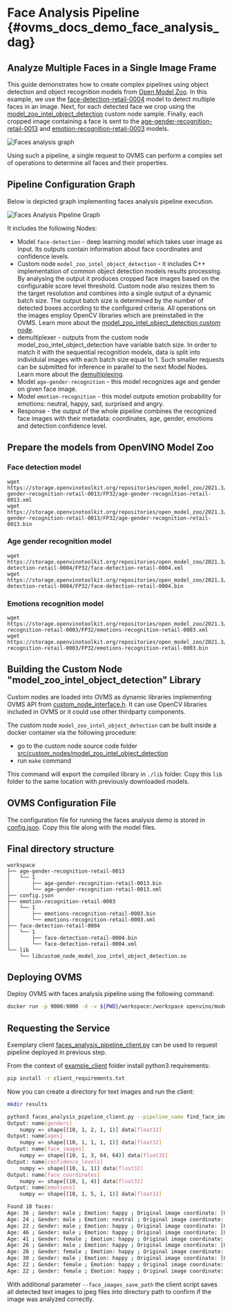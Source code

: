 # Face Analysis Pipeline {#ovms_docs_demo_face_analysis_dag}

## Analyze Multiple Faces in a Single Image Frame
This guide demonstrates how to create complex pipelines using object detection and object recognition models from [Open Model Zoo](https://github.com/openvinotoolkit/open_model_zoo). In this example, we use the [face-detection-retail-0004](https://github.com/openvinotoolkit/open_model_zoo/blob/2021.4/models/intel/face-detection-retail-0004/README.md) model to detect multiple faces in an image. Next, for each detected face we crop using the [model_zoo_intel_object_detection](https://github.com/openvinotoolkit/model_server/blob/main/src/custom_nodes/model_zoo_intel_object_detection) custom node sample. Finally, each cropped image containing a face is sent to the [age-gender-recognition-retail-0013](https://github.com/openvinotoolkit/open_model_zoo/blob/2021.4/models/intel/age-gender-recognition-retail-0013/README.md) and [emotion-recognition-retail-0003](https://github.com/openvinotoolkit/open_model_zoo/blob/2021.4/models/intel/emotions-recognition-retail-0003/README.md) models.

![Faces analysis graph](faces_analysis.png)

Using such a pipeline, a single request to OVMS can perform a complex set of operations to determine all faces and their properties.

## Pipeline Configuration Graph

Below is depicted graph implementing faces analysis pipeline execution. 

![Faces Analysis Pipeline Graph](faces_analysis_graph.svg)

It includes the following Nodes:
- Model `face-detection` - deep learning model which takes user image as input. Its outputs contain information about face coordinates and confidence levels.
- Custom node `model_zoo_intel_object_detection` - it includes C++ implementation of common object detection models results processing. By analysing the output it produces cropped face images based on the configurable score level threshold. Custom node also resizes them to the target resolution and combines into a single output of a dynamic batch size. The output batch size is determined by the number of detected
boxes according to the configured criteria. All operations on the images employ OpenCV libraries which are preinstalled in the OVMS. Learn more about the [model_zoo_intel_object_detection custom node](https://github.com/openvinotoolkit/model_server/blob/main/src/custom_nodes/model_zoo_intel_object_detection).
- demultiplexer - outputs from the custom node model_zoo_intel_object_detection have variable batch size. In order to match it with the sequential recognition models, data is split into individuial images with each batch size equal to 1.
Such smaller requests can be submitted for inference in parallel to the next Model Nodes. Learn more about the [demultiplexing](./demultiplexing.md).
- Model `age-gender-recognition` - this model recognizes age and gender on given face image.
- Model `emotion-recognition` - this model outputs emotion probability for emotions: neutral, happy, sad, surprised and angry.
- Response - the output of the whole pipeline combines the recognized face images with their metadata: coordinates, age, gender, emotions and detection confidence level. 

## Prepare the models from OpenVINO Model Zoo
### Face detection model
```
wget https://storage.openvinotoolkit.org/repositories/open_model_zoo/2021.3/models_bin/2/age-gender-recognition-retail-0013/FP32/age-gender-recognition-retail-0013.xml
wget https://storage.openvinotoolkit.org/repositories/open_model_zoo/2021.3/models_bin/2/age-gender-recognition-retail-0013/FP32/age-gender-recognition-retail-0013.bin
```
### Age gender recognition model
```
wget https://storage.openvinotoolkit.org/repositories/open_model_zoo/2021.3/models_bin/2/face-detection-retail-0004/FP32/face-detection-retail-0004.xml
wget https://storage.openvinotoolkit.org/repositories/open_model_zoo/2021.3/models_bin/2/face-detection-retail-0004/FP32/face-detection-retail-0004.bin
```

### Emotions recognition model
```
wget https://storage.openvinotoolkit.org/repositories/open_model_zoo/2021.3/models_bin/2/emotions-recognition-retail-0003/FP32/emotions-recognition-retail-0003.xml
wget https://storage.openvinotoolkit.org/repositories/open_model_zoo/2021.3/models_bin/2/emotions-recognition-retail-0003/FP32/emotions-recognition-retail-0003.bin
```

## Building the Custom Node "model_zoo_intel_object_detection" Library 

Custom nodes are loaded into OVMS as dynamic libraries implementing OVMS API from [custom_node_interface.h](https://github.com/openvinotoolkit/model_server/blob/main/src/custom_node_interface.h).
It can use OpenCV libraries included in OVMS or it could use other thirdparty components.

The custom node `model_zoo_intel_object_detection` can be built inside a docker container via the following procedure:
- go to the custom node source code folder [src/custom_nodes/model_zoo_intel_object_detection](https://github.com/openvinotoolkit/model_server/blob/main/src/custom_nodes/model_zoo_intel_object_detection)
- run `make` command

This command will export the compiled library in `./lib` folder.
Copy this `lib` folder to the same location with previously downloaded models.

## OVMS Configuration File

The configuration file for running the faces analysis demo is stored in [config.json](https://github.com/openvinotoolkit/model_server/blob/main/src/custom_nodes/model_zoo_intel_object_detection/config_faces_example.json).
Copy this file along with the model files.

## Final directory structure
```
workspace
├── age-gender-recognition-retail-0013
│   └── 1
│       ├── age-gender-recognition-retail-0013.bin
│       └── age-gender-recognition-retail-0013.xml
├── config.json
├── emotion-recognition-retail-0003
│   └── 1
│       ├── emotions-recognition-retail-0003.bin
│       └── emotions-recognition-retail-0003.xml
├── face-detection-retail-0004
│   └── 1
│       ├── face-detection-retail-0004.bin
│       └── face-detection-retail-0004.xml
└── lib
    └── libcustom_node_model_zoo_intel_object_detection.so
```

## Deploying OVMS

Deploy OVMS with faces analysis pipeline using the following command:

```bash
docker run -p 9000:9000 -d -v ${PWD}/workspace:/workspace openvino/model_server --config_path /workspace/config.json --port 9000
```

## Requesting the Service

Exemplary client [faces_analysis_pipeline_client.py](https://github.com/openvinotoolkit/model_server/blob/main/example_client/faces_analysis_pipeline_client.py) can be used to request pipeline deployed in previous step.


From the context of [example_client](https://github.com/openvinotoolkit/model_server/blob/main/example_client) folder install python3 requirements:
```bash
pip install -r client_requirements.txt
``` 

Now you can create a directory for text images and run the client:
```bash
mkdir results
```
```bash
python3 faces_analysis_pipeline_client.py --pipeline_name find_face_images --grpc_port 9000 --image_input_path ./images/people/people1.jpeg --face_images_output_name face_images --face_images_save_path ./results --image_width 600 --image_height 400 --input_image_layout NHWC
Output: name[genders]
    numpy => shape[(10, 1, 2, 1, 1)] data[float32]
Output: name[ages]
    numpy => shape[(10, 1, 1, 1, 1)] data[float32]
Output: name[face_images]
    numpy => shape[(10, 1, 3, 64, 64)] data[float32]
Output: name[confidence_levels]
    numpy => shape[(10, 1, 1)] data[float32]
Output: name[face_coordinates]
    numpy => shape[(10, 1, 4)] data[float32]
Output: name[emotions]
    numpy => shape[(10, 1, 5, 1, 1)] data[float32]

Found 10 faces:
Age: 36 ; Gender: male ; Emotion: happy ; Original image coordinate: [0.5524015  0.3024714  0.5912314  0.39167267]
Age: 24 ; Gender: male ; Emotion: neutral ; Original image coordinate: [0.33651015 0.6238419  0.38452235 0.7109271 ]
Age: 22 ; Gender: male ; Emotion: happy ; Original image coordinate: [0.2273316  0.34603435 0.26951137 0.44243896]
Age: 46 ; Gender: male ; Emotion: happy ; Original image coordinate: [0.44218776 0.29372305 0.48234263 0.3778239 ]
Age: 41 ; Gender: female ; Emotion: happy ; Original image coordinate: [0.51707435 0.5602793  0.56729674 0.65029866]
Age: 26 ; Gender: male ; Emotion: happy ; Original image coordinate: [0.79853094 0.35693872 0.8411772  0.42878723]
Age: 26 ; Gender: female ; Emotion: happy ; Original image coordinate: [0.6506455  0.5917437  0.69963944 0.6924231 ]
Age: 30 ; Gender: male ; Emotion: happy ; Original image coordinate: [0.67255247 0.32400367 0.72031224 0.41411582]
Age: 22 ; Gender: female ; Emotion: happy ; Original image coordinate: [0.13879137 0.3621901  0.18784638 0.45262757]
Age: 22 ; Gender: female ; Emotion: happy ; Original image coordinate: [0.33016038 0.37727407 0.36954236 0.44583443]
```

With additional parameter `--face_images_save_path` the client script saves all detected text images to jpeg files into directory path to confirm
if the image was analyzed correctly.
